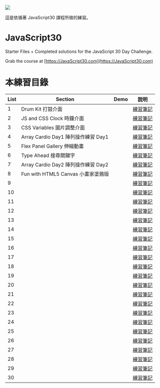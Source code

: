﻿![](https://javascript30.com/images/JS3-social-share.png)

這是依循著 JavaScript30 課程所做的練習。

# JavaScript30

Starter Files + Completed solutions for the JavaScript 30 Day Challenge.

Grab the course at [https://JavaScript30.com](https://JavaScript30.com)

# 本練習目錄

| List | Section                             | Demo | 說明                                                                                                     |
| ---- | ----------------------------------- | ---- | -------------------------------------------------------------------------------------------------------- |
| 1    | Drum Kit 打鼓介面                   |      | [練習筆記](https://github.com/onlystp417/JavaScript-30/tree/master/01%20-%20JavaScript%20Drum%20Kit)     |
| 2    | JS and CSS Clock 時鐘介面           |      | [練習筆記](https://github.com/onlystp417/JavaScript-30/tree/master/02%20-%20JS%20and%20CSS%20Clock)      |
| 3    | CSS Variables 圖片調整介面          |      | [練習筆記](https://github.com/onlystp417/JavaScript-30/tree/master/03%20-%20CSS%20Variables)             |
| 4    | Array Cardio Day1 陣列操作練習 Day1 |      | [練習筆記](https://github.com/onlystp417/JavaScript-30/tree/master/04%20-%20Array%20Cardio%20Day%201)    |
| 5    | Flex Panel Gallery 伸縮動畫         |      | [練習筆記](https://github.com/onlystp417/JavaScript-30/tree/master/05%20-%20Flex%20Panel%20Gallery)      |
| 6    | Type Ahead 搜尋關鍵字               |      | [練習筆記](https://github.com/onlystp417/JavaScript-30/tree/master/06%20-%20Type%20Ahead)                |
| 7    | Array Cardio Day2 陣列操作練習 Day2 |      | [練習筆記](https://github.com/onlystp417/JavaScript-30/tree/master/07%20-%20Array%20Cardio%20Day%202)    |
| 8    | Fun with HTML5 Canvas 小畫家塗鴉版  |      | [練習筆記](https://github.com/onlystp417/JavaScript-30/tree/master/08%20-%20Fun%20with%20HTML5%20Canvas) |
| 9    |                                     |      | [練習筆記]()                                                                                             |
| 10   |                                     |      | [練習筆記]()                                                                                             |
| 11   |                                     |      | [練習筆記]()                                                                                             |
| 12   |                                     |      | [練習筆記]()                                                                                             |
| 13   |                                     |      | [練習筆記]()                                                                                             |
| 14   |                                     |      | [練習筆記]()                                                                                             |
| 15   |                                     |      | [練習筆記]()                                                                                             |
| 16   |                                     |      | [練習筆記]()                                                                                             |
| 17   |                                     |      | [練習筆記]()                                                                                             |
| 18   |                                     |      | [練習筆記]()                                                                                             |
| 19   |                                     |      | [練習筆記]()                                                                                             |
| 20   |                                     |      | [練習筆記]()                                                                                             |
| 21   |                                     |      | [練習筆記]()                                                                                             |
| 22   |                                     |      | [練習筆記]()                                                                                             |
| 23   |                                     |      | [練習筆記]()                                                                                             |
| 24   |                                     |      | [練習筆記]()                                                                                             |
| 25   |                                     |      | [練習筆記]()                                                                                             |
| 26   |                                     |      | [練習筆記]()                                                                                             |
| 27   |                                     |      | [練習筆記]()                                                                                             |
| 28   |                                     |      | [練習筆記]()                                                                                             |
| 29   |                                     |      | [練習筆記]()                                                                                             |
| 30   |                                     |      | [練習筆記]()                                                                                             |

